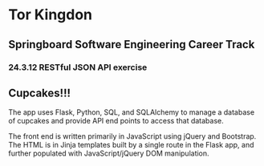 # Tor Kingdon

## Springboard Software Engineering Career Track
### 24.3.12 RESTful JSON API exercise

## Cupcakes!!!

The app uses Flask, Python, SQL, and SQLAlchemy to manage a database of cupcakes and provide API end points to access that database. 

The front end is written primarily in JavaScript using jQuery and Bootstrap. The HTML is in Jinja templates built by a single route in the Flask app, and further populated with JavaScript/jQuery DOM manipulation.